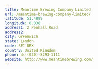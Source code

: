 ```yaml
---
title: Meantime Brewing Company Limited
url: /meantime-brewing-company-limited/
latitude: 51.4899
longitude: 0.038
address1: 2 Penhall Road
address2: 
city: Greenwich
state: London
code: SE7 8RX
country: United Kingdom
phone: 44-(020)-8293-1111
website: http://www.meantimebrewing.com/
---
```


